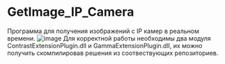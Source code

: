# GetImage_IP_Camera
Программа для получения изображений с IP камер в реальном времени.
![image](https://github.com/70Null07/GetImage_IP_Camera/assets/76547066/03bda280-0894-4d25-8124-8d8be7ff8e9f)
Для корректной работы необходимы два модуля ContrastExtensionPlugin.dll и GammaExtensionPlugin.dll, их
можно получить скомпилировав решения из соотвествующих репозиториев.
